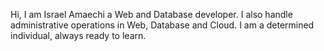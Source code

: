 Hi, I am Israel Amaechi a Web and Database developer. I also handle administrative operations in Web, Database and Cloud. I am a determined individual, always ready to learn.
